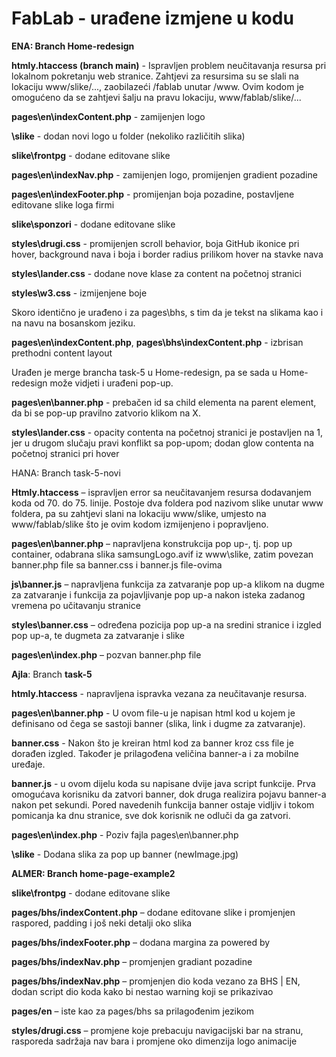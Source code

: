 # FabLab - urađene izmjene u kodu

**ENA: Branch Home-redesign**

**htmly\.htaccess (branch main)** - Ispravljen problem neučitavanja resursa pri lokalnom pokretanju web stranice. Zahtjevi za resursima su se slali na lokaciju www/slike/..., zaobilazeći /fablab unutar /www. Ovim kodom je omogućeno da se zahtjevi šalju na pravu lokaciju, www/fablab/slike/...

**pages\en\indexContent.php** - zamijenjen logo

**\slike** - dodan novi logo u folder (nekoliko različitih slika)

**slike\frontpg** - dodane editovane slike

**pages\en\indexNav.php** - zamijenjen logo, promijenjen gradient pozadine

**pages\en\indexFooter.php** - promijenjan boja pozadine, postavljene editovane slike loga firmi

**slike\sponzori** - dodane editovane slike 

**styles\drugi.css** - promijenjen scroll behavior, boja GitHub ikonice pri hover, background nava i boja i border radius prilikom hover na stavke nava

**styles\lander.css** - dodane nove klase za content na početnoj stranici

**styles\w3.css** - izmijenjene boje

Skoro identično je urađeno i za pages\bhs, s tim da je tekst na slikama kao i na navu na bosanskom jeziku.

**pages\en\indexContent.php**, **pages\bhs\indexContent.php** - izbrisan prethodni content layout

Urađen je merge brancha task-5 u Home-redesign, pa se sada u Home-redesign može vidjeti i urađeni pop-up.

**pages\en\banner.php** - prebačen id sa child elementa na parent element, da bi se pop-up pravilno zatvorio klikom na X.

**styles\lander.css** - opacity contenta na početnoj stranici je postavljen na 1, jer u drugom slučaju pravi konflikt sa pop-upom; dodan glow contenta na početnoj stranici pri hover

HANA: Branch task-5-novi

**Htmly.htaccess** – ispravljen error sa neučitavanjem resursa dodavanjem koda od 70. do 75. linije. Postoje dva foldera pod nazivom slike unutar www foldera, pa su zahtjevi slani na lokaciju www/slike, umjesto na www/fablab/slike što je ovim kodom izmijenjeno i popravljeno. 

**pages\en\banner.php** – napravljena konstrukcija pop up-, tj. pop up container, odabrana slika samsungLogo.avif iz www\slike, zatim povezan banner.php file sa banner.css i banner.js file-ovima

**js\banner.js** – napravljena funkcija za zatvaranje pop up-a klikom na dugme za zatvaranje i funkcija za pojavljivanje pop up-a nakon isteka zadanog vremena po učitavanju stranice

**styles\banner.css** – određena pozicija pop up-a na sredini stranice i izgled pop up-a, te dugmeta za zatvaranje i slike

**pages\en\index.php** – pozvan banner.php file 



**Ajla**: Branch **task-5**

**htmly.htaccess** - napravljena ispravka vezana za neučitavanje resursa. 

**pages\en\banner.php** - U ovom file-u je napisan html kod u kojem je definisano od čega se sastoji banner (slika, link i dugme za zatvaranje).

**banner.css** - Nakon što je kreiran html kod za banner kroz css file je dorađen izgled. Također je prilagođena veličina banner-a i za mobilne uređaje.  

**banner.js** - u ovom dijelu koda su napisane dvije java script funkcije. Prva omogućava korisniku da zatvori banner, dok druga realizira pojavu banner-a nakon pet sekundi. Pored navedenih funkcija banner ostaje vidljiv i tokom pomicanja ka dnu stranice, sve dok korisnik ne odluči da ga zatvori.

**pages\en\index.php** - Poziv fajla pages\en\banner.php

**\slike** - Dodana slika za pop up banner (newImage.jpg)



**ALMER: Branch home-page-example2**

**slike\frontpg** - dodane editovane slike

**pages/bhs/indexContent.php** – dodane editovane slike i promjenjen raspored, padding i još neki detalji oko slika

**pages/bhs/indexFooter.php** – dodana margina za powered by

**pages/bhs/indexNav.php** – promjenjen gradiant pozadine

**pages/bhs/indexNav.php** – promjenjen dio koda vezano za BHS | EN, dodan script dio koda kako bi nestao warning koji se prikazivao

**pages/en** – iste kao za pages/bhs sa prilagođenim jezikom

**styles/drugi.css** – promjene koje prebacuju navigacijski bar na stranu, rasporeda sadržaja nav bara i promjene oko dimenzija logo animacije

